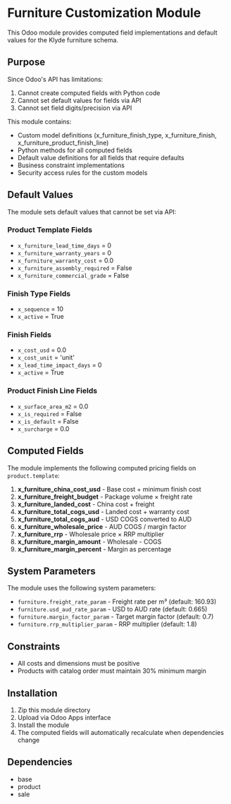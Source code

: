 # Furniture Customization Module

This Odoo module provides computed field implementations and default values for the Klyde furniture schema.

## Purpose

Since Odoo's API has limitations:
1. Cannot create computed fields with Python code
2. Cannot set default values for fields via API
3. Cannot set field digits/precision via API

This module contains:
- Custom model definitions (x_furniture_finish_type, x_furniture_finish, x_furniture_product_finish_line)
- Python methods for all computed fields
- Default value definitions for all fields that require defaults
- Business constraint implementations
- Security access rules for the custom models

## Default Values

The module sets default values that cannot be set via API:

### Product Template Fields
- `x_furniture_lead_time_days` = 0
- `x_furniture_warranty_years` = 0  
- `x_furniture_warranty_cost` = 0.0
- `x_furniture_assembly_required` = False
- `x_furniture_commercial_grade` = False

### Finish Type Fields
- `x_sequence` = 10
- `x_active` = True

### Finish Fields
- `x_cost_usd` = 0.0
- `x_cost_unit` = 'unit'
- `x_lead_time_impact_days` = 0
- `x_active` = True

### Product Finish Line Fields
- `x_surface_area_m2` = 0.0
- `x_is_required` = False
- `x_is_default` = False
- `x_surcharge` = 0.0

## Computed Fields

The module implements the following computed pricing fields on `product.template`:

1. **x_furniture_china_cost_usd** - Base cost + minimum finish cost
2. **x_furniture_freight_budget** - Package volume × freight rate
3. **x_furniture_landed_cost** - China cost + freight
4. **x_furniture_total_cogs_usd** - Landed cost + warranty cost
5. **x_furniture_total_cogs_aud** - USD COGS converted to AUD
6. **x_furniture_wholesale_price** - AUD COGS / margin factor
7. **x_furniture_rrp** - Wholesale price × RRP multiplier
8. **x_furniture_margin_amount** - Wholesale - COGS
9. **x_furniture_margin_percent** - Margin as percentage

## System Parameters

The module uses the following system parameters:
- `furniture.freight_rate_param` - Freight rate per m³ (default: 160.93)
- `furniture.usd_aud_rate_param` - USD to AUD rate (default: 0.665)
- `furniture.margin_factor_param` - Target margin factor (default: 0.7)
- `furniture.rrp_multiplier_param` - RRP multiplier (default: 1.8)

## Constraints

- All costs and dimensions must be positive
- Products with catalog order must maintain 30% minimum margin

## Installation

1. Zip this module directory
2. Upload via Odoo Apps interface
3. Install the module
4. The computed fields will automatically recalculate when dependencies change

## Dependencies

- base
- product
- sale